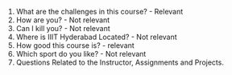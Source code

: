 1. What are the challenges in this course? - Relevant
2. How are you? - Not relevant
3. Can I kill you? - Not relevant
4. Where is IIIT Hyderabad Located? - Not relevant
5. How good this course is? - relevant
6. Which sport do you like? - Not relevant
7. Questions Related to the Instructor, Assignments and Projects.